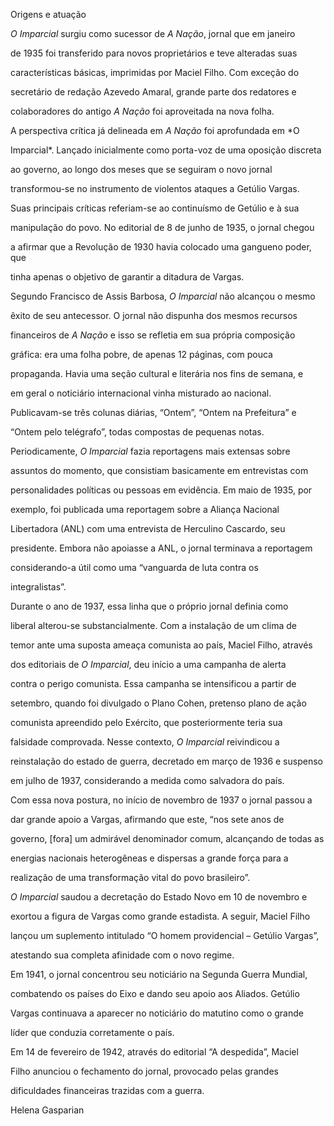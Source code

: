 

Origens e atuação



*O Imparcial* surgiu como sucessor de *A* *Nação*, jornal que em janeiro

de 1935 foi transferido para novos proprietários e teve alteradas suas

características básicas, imprimidas por Maciel Filho. Com exceção do

secretário de redação Azevedo Amaral, grande parte dos redatores e

colaboradores do antigo *A Nação* foi aproveitada na nova folha.



A perspectiva crítica já delineada em *A* *Nação* foi aprofundada em *O

Imparcial*. Lançado inicialmente como porta-voz de uma oposição discreta

ao governo, ao longo dos meses que se seguiram o novo jornal

transformou-se no instrumento de violentos ataques a Getúlio Vargas.

Suas principais críticas referiam-se ao continuísmo de Getúlio e à sua

manipulação do povo. No editorial de 8 de junho de 1935, o jornal chegou

a afirmar que a Revolução de 1930 havia colocado uma gangueno poder, que

tinha apenas o objetivo de garantir a ditadura de Vargas.



Segundo Francisco de Assis Barbosa, *O* *Imparcial* não alcançou o mesmo

êxito de seu antecessor. O jornal não dispunha dos mesmos recursos

financeiros de *A Nação* e isso se refletia em sua própria composição

gráfica: era uma folha pobre, de apenas 12 páginas, com pouca

propaganda. Havia uma seção cultural e literária nos fins de semana, e

em geral o noticiário internacional vinha misturado ao nacional.

Publicavam-se três colunas diárias, “Ontem”, “Ontem na Prefeitura” e

“Ontem pelo telégrafo”, todas compostas de pequenas notas.



Periodicamente, *O* *Imparcial* fazia reportagens mais extensas sobre

assuntos do momento, que consistiam basicamente em entrevistas com

personalidades políticas ou pessoas em evidência. Em maio de 1935, por

exemplo, foi publicada uma reportagem sobre a Aliança Nacional

Libertadora (ANL) com uma entrevista de Herculino Cascardo, seu

presidente. Embora não apoiasse a ANL, o jornal terminava a reportagem

considerando-a útil como uma “vanguarda de luta contra os

integralistas”.



Durante o ano de 1937, essa linha que o próprio jornal definia como

liberal alterou-se substancialmente. Com a instalação de um clima de

temor ante uma suposta ameaça comunista ao país, Maciel Filho, através

dos editoriais de *O Imparcial*, deu início a uma campanha de alerta

contra o perigo comunista. Essa campanha se intensificou a partir de

setembro, quando foi divulgado o Plano Cohen, pretenso plano de ação

comunista apreendido pelo Exército, que posteriormente teria sua

falsidade comprovada. Nesse contexto, *O* *Imparcial* reivindicou a

reinstalação do estado de guerra, decretado em março de 1936 e suspenso

em julho de 1937, considerando a medida como salvadora do país.



Com essa nova postura, no início de novembro de 1937 o jornal passou a

dar grande apoio a Vargas, afirmando que este, “nos sete anos de

governo, [fora] um admirável denominador comum, alcançando de todas as

energias nacionais heterogêneas e dispersas a grande força para a

realização de uma transformação vital do povo brasileiro”.



*O Imparcial* saudou a decretação do Estado Novo em 10 de novembro e

exortou a figura de Vargas como grande estadista. A seguir, Maciel Filho

lançou um suplemento intitulado “O homem providencial – Getúlio Vargas”,

atestando sua completa afinidade com o novo regime.



Em 1941, o jornal concentrou seu noticiário na Segunda Guerra Mundial,

combatendo os países do Eixo e dando seu apoio aos Aliados. Getúlio

Vargas continuava a aparecer no noticiário do matutino como o grande

líder que conduzia corretamente o país.



Em 14 de fevereiro de 1942, através do editorial “A despedida”, Maciel

Filho anunciou o fechamento do jornal, provocado pelas grandes

dificuldades financeiras trazidas com a guerra.



Helena Gasparian



